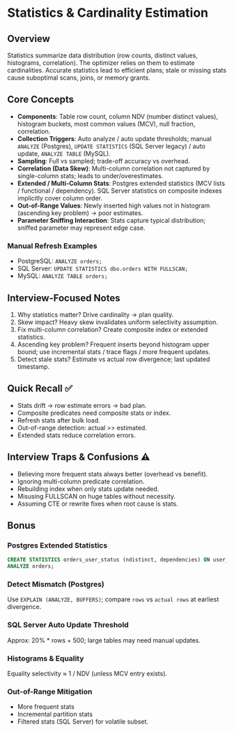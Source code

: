 # Statistics & Cardinality Estimation

## Overview
Statistics summarize data distribution (row counts, distinct values, histograms, correlation). The optimizer relies on them to estimate cardinalities. Accurate statistics lead to efficient plans; stale or missing stats cause suboptimal scans, joins, or memory grants.

## Core Concepts
- **Components**: Table row count, column NDV (number distinct values), histogram buckets, most common values (MCV), null fraction, correlation.
- **Collection Triggers**: Auto analyze / auto update thresholds; manual `ANALYZE` (Postgres), `UPDATE STATISTICS` (SQL Server legacy) / auto update, `ANALYZE TABLE` (MySQL).
- **Sampling**: Full vs sampled; trade-off accuracy vs overhead.
- **Correlation (Data Skew)**: Multi-column correlation not captured by single-column stats; leads to under/overestimates.
- **Extended / Multi-Column Stats**: Postgres extended statistics (MCV lists / functional / dependency). SQL Server statistics on composite indexes implicitly cover column order.
- **Out-of-Range Values**: Newly inserted high values not in histogram (ascending key problem) → poor estimates.
- **Parameter Sniffing Interaction**: Stats capture typical distribution; sniffed parameter may represent edge case.

### Manual Refresh Examples
- PostgreSQL: `ANALYZE orders;`
- SQL Server: `UPDATE STATISTICS dbo.orders WITH FULLSCAN;`
- MySQL: `ANALYZE TABLE orders;`

## Interview-Focused Notes
1. Why statistics matter? Drive cardinality → plan quality.
2. Skew impact? Heavy skew invalidates uniform selectivity assumption.
3. Fix multi-column correlation? Create composite index or extended statistics.
4. Ascending key problem? Frequent inserts beyond histogram upper bound; use incremental stats / trace flags / more frequent updates.
5. Detect stale stats? Estimate vs actual row divergence; last updated timestamp.

## Quick Recall ✅
- Stats drift → row estimate errors → bad plan.
- Composite predicates need composite stats or index.
- Refresh stats after bulk load.
- Out-of-range detection: actual >> estimated.
- Extended stats reduce correlation errors.

## Interview Traps & Confusions ⚠️
- Believing more frequent stats always better (overhead vs benefit).
- Ignoring multi-column predicate correlation.
- Rebuilding index when only stats update needed.
- Misusing FULLSCAN on huge tables without necessity.
- Assuming CTE or rewrite fixes when root cause is stats.

## Bonus
### Postgres Extended Statistics
```sql
CREATE STATISTICS orders_user_status (ndistinct, dependencies) ON user_id, status FROM orders;
ANALYZE orders;
```

### Detect Mismatch (Postgres)
Use `EXPLAIN (ANALYZE, BUFFERS)`; compare `rows` vs `actual rows` at earliest divergence.

### SQL Server Auto Update Threshold
Approx: 20% * rows + 500; large tables may need manual updates.

### Histograms & Equality
Equality selectivity ≈ 1 / NDV (unless MCV entry exists).

### Out-of-Range Mitigation
- More frequent stats
- Incremental partition stats
- Filtered stats (SQL Server) for volatile subset.

